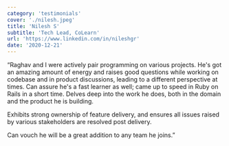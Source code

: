 ```yaml
---
category: 'testimonials'
cover: './nilesh.jpeg'
title: 'Nilesh S'
subtitle: 'Tech Lead, CoLearn'
url: 'https://www.linkedin.com/in/nileshgr'
date: '2020-12-21'
---
```


“Raghav and I were actively pair programming on various projects. He's got an amazing amount of energy and raises good questions while working on codebase and in product discussions, leading to a different perspective at times. 
Can assure he's a fast learner as well; came up to speed in Ruby on Rails in a short time. Delves deep into the work he does, both in the domain and the product he is building.

Exhibits strong ownership of feature delivery, and ensures all issues raised by various stakeholders are resolved post delivery.

Can vouch he will be a great addition to any team he joins.”
